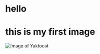 #   hello
# this is my first image
![Image of Yaktocat](https://octodex.github.com/images/yaktocat.png)
